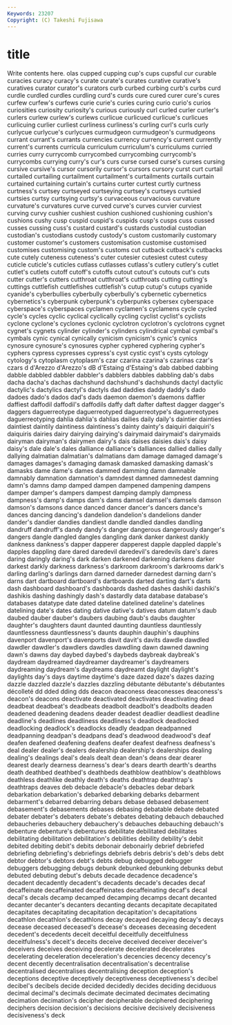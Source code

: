 ```yaml
---
Keywords: 23207 
Copyright: (C) Takeshi Fujisawa
---
```


# title

Write contents here.
olas cupped cupping cup's cups
cupsful cur curable curacies curacy curacy's curate curate's curates curative
curative's curatives curator curator's curators curb curbed curbing curb's curbs
curd curdle curdled curdles curdling curd's curds cure cured curer
cure's cures curfew curfew's curfews curie curie's curies curing curio
curio's curios curiosities curiosity curiosity's curious curiously curl curled curler
curler's curlers curlew curlew's curlews curlicue curlicued curlicue's curlicues curlicuing
curlier curliest curliness curliness's curling curl's curls curly curlycue curlycue's
curlycues curmudgeon curmudgeon's curmudgeons currant currant's currants currencies currency currency's
current currently current's currents curricula curriculum curriculum's curriculums curried curries
curry currycomb currycombed currycombing currycomb's currycombs currying curry's cur's curs
curse cursed curse's curses cursing cursive cursive's cursor cursorily cursor's
cursors cursory curst curt curtail curtailed curtailing curtailment curtailment's curtailments
curtails curtain curtained curtaining curtain's curtains curter curtest curtly curtness
curtness's curtsey curtseyed curtseying curtsey's curtseys curtsied curtsies curtsy curtsying
curtsy's curvaceous curvacious curvature curvature's curvatures curve curved curve's curves
curvier curviest curving curvy cushier cushiest cushion cushioned cushioning cushion's
cushions cushy cusp cuspid cuspid's cuspids cusp's cusps cuss cussed
cusses cussing cuss's custard custard's custards custodial custodian custodian's custodians
custody custody's custom customarily customary customer customer's customers customisation customise
customised customises customising custom's customs cut cutback cutback's cutbacks cute
cutely cuteness cuteness's cuter cutesier cutesiest cutest cutesy cuticle cuticle's
cuticles cutlass cutlasses cutlass's cutlery cutlery's cutlet cutlet's cutlets cutoff
cutoff's cutoffs cutout cutout's cutouts cut's cuts cutter cutter's cutters
cutthroat cutthroat's cutthroats cutting cutting's cuttings cuttlefish cuttlefishes cuttlefish's cutup
cutup's cutups cyanide cyanide's cyberbullies cyberbully cyberbully's cybernetic cybernetics cybernetics's
cyberpunk cyberpunk's cyberpunks cybersex cyberspace cyberspace's cyberspaces cyclamen cyclamen's cyclamens
cycle cycled cycle's cycles cyclic cyclical cyclically cycling cyclist cyclist's
cyclists cyclone cyclone's cyclones cyclonic cyclotron cyclotron's cyclotrons cygnet cygnet's
cygnets cylinder cylinder's cylinders cylindrical cymbal cymbal's cymbals cynic cynical
cynically cynicism cynicism's cynic's cynics cynosure cynosure's cynosures cypher cyphered
cyphering cypher's cyphers cypress cypresses cypress's cyst cystic cyst's cysts
cytology cytology's cytoplasm cytoplasm's czar czarina czarina's czarinas czar's czars
d d'Arezzo d'Arezzo's dB d'Estaing d'Estaing's dab dabbed dabbing dabble
dabbled dabbler dabbler's dabblers dabbles dabbling dab's dabs dacha dacha's
dachas dachshund dachshund's dachshunds dactyl dactylic dactylic's dactylics dactyl's dactyls
dad daddies daddy daddy's dado dadoes dado's dados dad's dads
daemon daemon's daemons daffier daffiest daffodil daffodil's daffodils daffy daft
dafter daftest dagger dagger's daggers daguerreotype daguerreotyped daguerreotype's daguerreotypes daguerreotyping
dahlia dahlia's dahlias dailies daily daily's daintier dainties daintiest daintily
daintiness daintiness's dainty dainty's daiquiri daiquiri's daiquiris dairies dairy dairying
dairying's dairymaid dairymaid's dairymaids dairyman dairyman's dairymen dairy's dais daises
daisies dais's daisy daisy's dale dale's dales dalliance dalliance's dalliances
dallied dallies dally dallying dalmatian dalmatian's dalmatians dam damage damaged
damage's damages damages's damaging damask damasked damasking damask's damasks dame
dame's dames dammed damming damn damnable damnably damnation damnation's damndest
damned damnedest damning damn's damns damp damped dampen dampened dampening
dampens damper damper's dampers dampest damping damply dampness dampness's damp's
damps dam's dams damsel damsel's damsels damson damson's damsons dance
danced dancer dancer's dancers dance's dances dancing dancing's dandelion dandelion's
dandelions dander dander's dandier dandies dandiest dandle dandled dandles dandling
dandruff dandruff's dandy dandy's danger dangerous dangerously danger's dangers dangle
dangled dangles dangling dank danker dankest dankly dankness dankness's dapper
dapperer dapperest dapple dappled dapple's dapples dappling dare dared daredevil
daredevil's daredevils dare's dares daring daringly daring's dark darken darkened
darkening darkens darker darkest darkly darkness darkness's darkroom darkroom's darkrooms
dark's darling darling's darlings darn darned darneder darnedest darning darn's
darns dart dartboard dartboard's dartboards darted darting dart's darts dash
dashboard dashboard's dashboards dashed dashes dashiki dashiki's dashikis dashing dashingly
dash's dastardly data database database's databases datatype date dated dateline
datelined dateline's datelines datelining date's dates dating dative dative's datives
datum datum's daub daubed dauber dauber's daubers daubing daub's daubs
daughter daughter's daughters daunt daunted daunting dauntless dauntlessly dauntlessness dauntlessness's
daunts dauphin dauphin's dauphins davenport davenport's davenports davit davit's davits
dawdle dawdled dawdler dawdler's dawdlers dawdles dawdling dawn dawned dawning
dawn's dawns day daybed daybed's daybeds daybreak daybreak's daydream daydreamed
daydreamer daydreamer's daydreamers daydreaming daydream's daydreams daydreamt daylight daylight's daylights
day's days daytime daytime's daze dazed daze's dazes dazing dazzle
dazzled dazzle's dazzles dazzling débutante débutante's débutantes décolleté dd dded
dding dds deacon deaconess deaconesses deaconess's deacon's deacons deactivate deactivated
deactivates deactivating dead deadbeat deadbeat's deadbeats deadbolt deadbolt's deadbolts deaden
deadened deadening deadens deader deadest deadlier deadliest deadline deadline's deadlines
deadliness deadliness's deadlock deadlocked deadlocking deadlock's deadlocks deadly deadpan deadpanned
deadpanning deadpan's deadpans dead's deadwood deadwood's deaf deafen deafened deafening
deafens deafer deafest deafness deafness's deal dealer dealer's dealers dealership
dealership's dealerships dealing dealing's dealings deal's deals dealt dean dean's
deans dear dearer dearest dearly dearness dearness's dear's dears dearth
dearth's dearths death deathbed deathbed's deathbeds deathblow deathblow's deathblows deathless
deathlike deathly death's deaths deathtrap deathtrap's deathtraps deaves deb debacle
debacle's debacles debar debark debarkation debarkation's debarked debarking debarks debarment
debarment's debarred debarring debars debase debased debasement debasement's debasements debases
debasing debatable debate debated debater debater's debaters debate's debates debating
debauch debauched debaucheries debauchery debauchery's debauches debauching debauch's debenture debenture's
debentures debilitate debilitated debilitates debilitating debilitation debilitation's debilities debility debility's
debit debited debiting debit's debits debonair debonairly debrief debriefed debriefing
debriefing's debriefings debriefs debris debris's deb's debs debt debtor debtor's
debtors debt's debts debug debugged debugger debuggers debugging debugs debunk
debunked debunking debunks debut debuted debuting debut's debuts decade decadence
decadence's decadent decadently decadent's decadents decade's decades decaf decaffeinate decaffeinated
decaffeinates decaffeinating decaf's decal decal's decals decamp decamped decamping decamps
decant decanted decanter decanter's decanters decanting decants decapitate decapitated decapitates
decapitating decapitation decapitation's decapitations decathlon decathlon's decathlons decay decayed decaying
decay's decays decease deceased deceased's decease's deceases deceasing decedent decedent's
decedents deceit deceitful deceitfully deceitfulness deceitfulness's deceit's deceits deceive deceived
deceiver deceiver's deceivers deceives deceiving decelerate decelerated decelerates decelerating deceleration
deceleration's decencies decency decency's decent decently decentralisation decentralisation's decentralise decentralised
decentralises decentralising deception deception's deceptions deceptive deceptively deceptiveness deceptiveness's decibel
decibel's decibels decide decided decidedly decides deciding deciduous decimal decimal's
decimals decimate decimated decimates decimating decimation decimation's decipher decipherable deciphered
deciphering deciphers decision decision's decisions decisive decisively decisiveness decisiveness's deck
